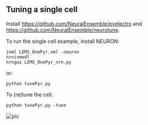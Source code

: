 ## Tuning a single cell

Install https://github.com/NeuralEnsemble/pyelectro and https://github.com/NeuralEnsemble/neurotune.

To run the single cell example, install NEURON:

    jnml LEMS_OnePyr.xml -neuron
    nrnivmodl
    nrngui LEMS_OnePyr_nrn.py
    
or:

    python tunePyr.py
  
To (re)tune the cell:

    python tunePyr.py -tune
    
![pic](https://raw.githubusercontent.com/NeuroML/pyNeuroML/master/examples/tune/Selection_817.jpg)

    
